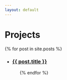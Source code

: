 ```yaml
---
layout: default
---
```


# Projects

{% for post in site.posts %}

<ul>

<li><h3><a href="{{ post.url | relative_url }}">{{ post.title }}</a></h3></li>

<ul>

{% endfor %}